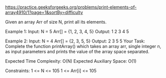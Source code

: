 https://practice.geeksforgeeks.org/problems/print-elements-of-array4910/1?page=1&sortBy=difficulty

Given an array Arr of size N, print all its elements.

Example 1:
Input:
N = 5
Arr[] = {1, 2, 3, 4, 5}
Output: 1 2 3 4 5

Example 2:
Input:
N = 4
Arr[] = {2, 3, 5, 5}
Output: 2 3 5 5
Your Task:
Complete the function printArray() which takes an array arr, single integer n, as input parameters and prints the value of the array space separated.

Expected Time Complexity: O(N)
Expected Auxiliary Space: O(1)


Constraints:
1 <= N <= 105
1 <= Arr[i] <= 105

